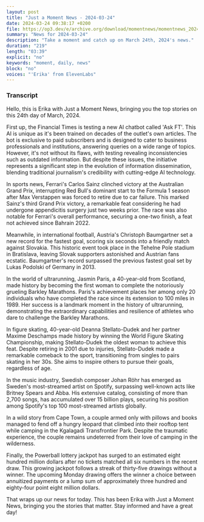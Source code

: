 ```yaml
---
layout: post
title: "Just a Moment News - 2024-03-24"
date: 2024-03-24 09:38:17 +0200
file: https://op3.dev/e/archive.org/download/momentnews/momentnews_2024-03-24.mp3
summary: "News for 2024-03-24"
description: "Take a moment and catch up on March 24th, 2024's news."
duration: "219"
length: "03:39"
explicit: "no"
keywords: "moment, daily, news"
block: "no"
voices: "'Erika' from ElevenLabs"
---
```


### Transcript

Hello, this is Erika with Just a Moment News, bringing you the top stories on this 24th day of March, 2024.

First up, the Financial Times is testing a new AI chatbot called 'Ask FT'. This AI is unique as it's been trained on decades of the outlet's own articles. The bot is exclusive to paid subscribers and is designed to cater to business professionals and institutions, answering queries on a wide range of topics. However, it's not without its flaws, with testing revealing inconsistencies such as outdated information. But despite these issues, the initiative represents a significant step in the evolution of information dissemination, blending traditional journalism's credibility with cutting-edge AI technology.

In sports news, Ferrari's Carlos Sainz clinched victory at the Australian Grand Prix, interrupting Red Bull's dominant start to the Formula 1 season after Max Verstappen was forced to retire due to car failure. This marked Sainz's third Grand Prix victory, a remarkable feat considering he had undergone appendicitis surgery just two weeks prior. The race was also notable for Ferrari's overall performance, securing a one-two finish, a feat not achieved since Bahrain 2022.

Meanwhile, in international football, Austria's Christoph Baumgartner set a new record for the fastest goal, scoring six seconds into a friendly match against Slovakia. This historic event took place in the Tehelne Pole stadium in Bratislava, leaving Slovak supporters astonished and Austrian fans ecstatic. Baumgartner's record surpassed the previous fastest goal set by Lukas Podolski of Germany in 2013.

In the world of ultrarunning, Jasmin Paris, a 40-year-old from Scotland, made history by becoming the first woman to complete the notoriously grueling Barkley Marathons. Paris's achievement places her among only 20 individuals who have completed the race since its extension to 100 miles in 1989. Her success is a landmark moment in the history of ultrarunning, demonstrating the extraordinary capabilities and resilience of athletes who dare to challenge the Barkley Marathons.

In figure skating, 40-year-old Deanna Stellato-Dudek and her partner Maxime Deschamps made history by winning the World Figure Skating Championship, making Stellato-Dudek the oldest woman to achieve this feat. Despite retiring in 2001 due to injuries, Stellato-Dudek made a remarkable comeback to the sport, transitioning from singles to pairs skating in her 30s. She aims to inspire others to pursue their goals, regardless of age.

In the music industry, Swedish composer Johan Röhr has emerged as Sweden's most-streamed artist on Spotify, surpassing well-known acts like Britney Spears and Abba. His extensive catalog, consisting of more than 2,700 songs, has accumulated over 15 billion plays, securing his position among Spotify's top 100 most-streamed artists globally.

In a wild story from Cape Town, a couple armed only with pillows and books managed to fend off a hungry leopard that climbed into their rooftop tent while camping in the Kgalagadi Transfrontier Park. Despite the traumatic experience, the couple remains undeterred from their love of camping in the wilderness.

Finally, the Powerball lottery jackpot has surged to an estimated eight hundred million dollars after no tickets matched all six numbers in the recent draw. This growing jackpot follows a streak of thirty-five drawings without a winner. The upcoming Monday drawing offers the winner a choice between annuitized payments or a lump sum of approximately three hundred and eighty-four point eight million dollars.

That wraps up our news for today. This has been Erika with Just a Moment News, bringing you the stories that matter. Stay informed and have a great day!
